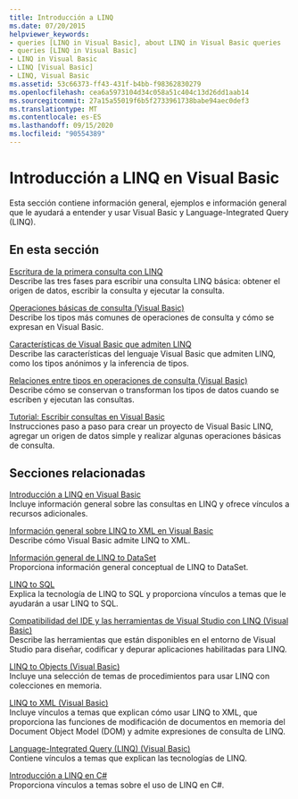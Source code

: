 ```yaml
---
title: Introducción a LINQ
ms.date: 07/20/2015
helpviewer_keywords:
- queries [LINQ in Visual Basic], about LINQ in Visual Basic queries
- queries [LINQ in Visual Basic]
- LINQ in Visual Basic
- LINQ [Visual Basic]
- LINQ, Visual Basic
ms.assetid: 53c66373-ff43-431f-b4bb-f98362830279
ms.openlocfilehash: cea6a5973104d34c058a51c404c13d26dd1aab14
ms.sourcegitcommit: 27a15a55019f6b5f2733961738babe94aec0def3
ms.translationtype: MT
ms.contentlocale: es-ES
ms.lasthandoff: 09/15/2020
ms.locfileid: "90554389"
---
```

# <a name="getting-started-with-linq-in-visual-basic"></a>Introducción a LINQ en Visual Basic
Esta sección contiene información general, ejemplos e información general que le ayudará a entender y usar Visual Basic y Language-Integrated Query (LINQ).  
  
## <a name="in-this-section"></a>En esta sección  
 [Escritura de la primera consulta con LINQ](writing-your-first-linq-query.md)  
 Describe las tres fases para escribir una consulta LINQ básica: obtener el origen de datos, escribir la consulta y ejecutar la consulta.  
  
 [Operaciones básicas de consulta (Visual Basic)](basic-query-operations.md)  
 Describe los tipos más comunes de operaciones de consulta y cómo se expresan en Visual Basic.  
  
 [Características de Visual Basic que admiten LINQ](features-that-support-linq.md)  
 Describe las características del lenguaje Visual Basic que admiten LINQ, como los tipos anónimos y la inferencia de tipos.  
  
 [Relaciones entre tipos en operaciones de consulta (Visual Basic)](type-relationships-in-query-operations.md)  
 Describe cómo se conservan o transforman los tipos de datos cuando se escriben y ejecutan las consultas.  
  
 [Tutorial: Escribir consultas en Visual Basic](walkthrough-writing-queries.md)  
 Instrucciones paso a paso para crear un proyecto de Visual Basic LINQ, agregar un origen de datos simple y realizar algunas operaciones básicas de consulta.  
  
## <a name="related-sections"></a>Secciones relacionadas  
 [Introducción a LINQ en Visual Basic](../../language-features/linq/introduction-to-linq.md)  
 Incluye información general sobre las consultas en LINQ y ofrece vínculos a recursos adicionales.  
  
 [Información general sobre LINQ to XML en Visual Basic](../../language-features/xml/overview-of-linq-to-xml.md)  
 Describe cómo Visual Basic admite LINQ to XML.  
  
 [Información general de LINQ to DataSet](../../../../framework/data/adonet/linq-to-dataset-overview.md)  
 Proporciona información general conceptual de LINQ to DataSet.  
  
 [LINQ to SQL](../../../../framework/data/adonet/sql/linq/index.md)  
 Explica la tecnología de LINQ to SQL y proporciona vínculos a temas que le ayudarán a usar LINQ to SQL.  
  
 [Compatibilidad del IDE y las herramientas de Visual Studio con LINQ (Visual Basic)](visual-studio-ide-and-tools-support-for-linq.md)  
 Describe las herramientas que están disponibles en el entorno de Visual Studio para diseñar, codificar y depurar aplicaciones habilitadas para LINQ.  
  
 [LINQ to Objects (Visual Basic)](linq-to-objects.md)  
 Incluye una selección de temas de procedimientos para usar LINQ con colecciones en memoria.  
  
 [LINQ to XML (Visual Basic)](../../../../standard/linq/linq-xml-overview.md)  
 Incluye vínculos a temas que explican cómo usar LINQ to XML, que proporciona las funciones de modificación de documentos en memoria del Document Object Model (DOM) y admite expresiones de consulta de LINQ.  
  
 [Language-Integrated Query (LINQ) (Visual Basic)](index.md)  
 Contiene vínculos a temas que explican las tecnologías de LINQ.  
  
 [Introducción a LINQ en C#](../../../../csharp/programming-guide/concepts/linq/index.md)  
 Proporciona vínculos a temas sobre el uso de LINQ en C#.
